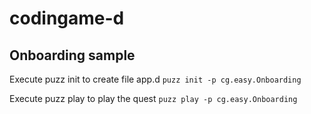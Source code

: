 # codingame-d

## Onboarding sample

Execute puzz init to create file app.d
```puzz init -p cg.easy.Onboarding```

Execute puzz play to play the quest
```puzz play -p cg.easy.Onboarding```

